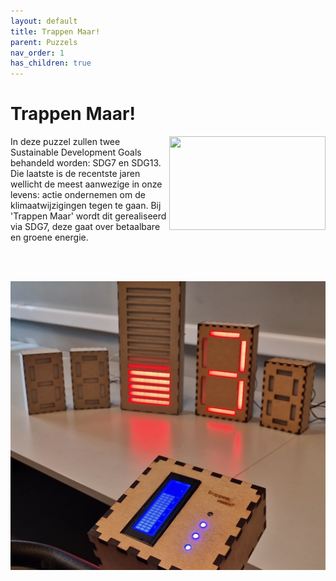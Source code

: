 ```yaml
---
layout: default
title: Trappen Maar!
parent: Puzzels
nav_order: 1
has_children: true
---
```


# Trappen Maar!  

<img src="foto invoegen.jpg" width="250" height="150" align="right">

In deze puzzel zullen twee Sustainable Development Goals behandeld worden: SDG7 en SDG13. Die laatste is de recentste jaren wellicht de meest aanwezige in onze levens: actie ondernemen om de klimaatwijzigingen tegen te gaan. Bij 'Trappen Maar' wordt dit gerealiseerd via SDG7, deze gaat over betaalbare en groene energie.

<br/><br/>

![](alles.jpg)

